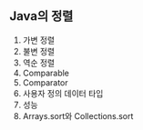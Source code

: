 ## Java의 정렬  
1. 가변 정렬
2. 불변 정렬
3. 역순 정렬
4. Comparable<T>
5. Comparator<T>
6. 사용자 정의 데이터 타입
7. 성능
8. Arrays.sort와 Collections.sort
